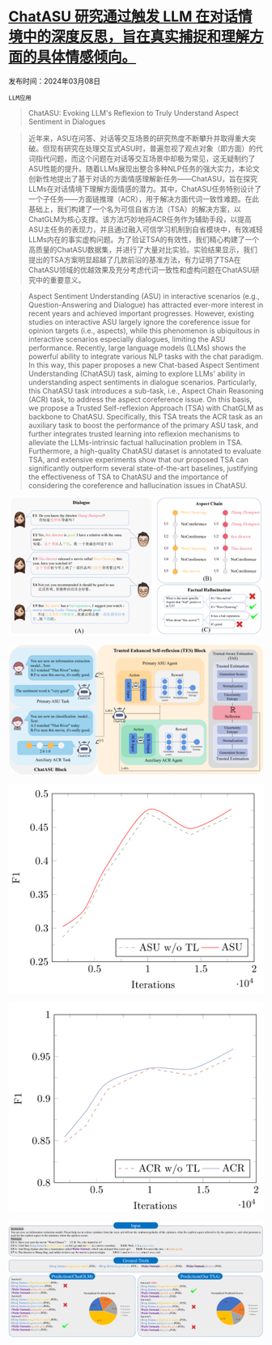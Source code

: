 # [ChatASU 研究通过触发 LLM 在对话情境中的深度反思，旨在真实捕捉和理解方面的具体情感倾向。](https://arxiv.org/abs/2403.05326)

发布时间：2024年03月08日

`LLM应用`

> ChatASU: Evoking LLM's Reflexion to Truly Understand Aspect Sentiment in Dialogues

> 近年来，ASU在问答、对话等交互场景的研究热度不断攀升并取得重大突破。但现有研究在处理交互式ASU时，普遍忽视了观点对象（即方面）的代词指代问题，而这个问题在对话等交互场景中却极为常见，这无疑制约了ASU性能的提升。随着LLMs展现出整合多种NLP任务的强大实力，本论文创新性地提出了基于对话的方面情感理解新任务——ChatASU，旨在探究LLMs在对话情境下理解方面情感的潜力。其中，ChatASU任务特别设计了一个子任务——方面链推理（ACR），用于解决方面代词一致性难题。在此基础上，我们构建了一个名为可信自省方法（TSA）的解决方案，以ChatGLM为核心支撑。该方法巧妙地将ACR任务作为辅助手段，以提高ASU主任务的表现力，并且通过融入可信学习机制到自省模块中，有效减轻LLMs内在的事实虚构问题。为了验证TSA的有效性，我们精心构建了一个高质量的ChatASU数据集，并进行了大量对比实验。实验结果显示，我们提出的TSA方案明显超越了几款前沿的基准方法，有力证明了TSA在ChatASU领域的优越效果及充分考虑代词一致性和虚构问题在ChatASU研究中的重要意义。

> Aspect Sentiment Understanding (ASU) in interactive scenarios (e.g., Question-Answering and Dialogue) has attracted ever-more interest in recent years and achieved important progresses. However, existing studies on interactive ASU largely ignore the coreference issue for opinion targets (i.e., aspects), while this phenomenon is ubiquitous in interactive scenarios especially dialogues, limiting the ASU performance. Recently, large language models (LLMs) shows the powerful ability to integrate various NLP tasks with the chat paradigm. In this way, this paper proposes a new Chat-based Aspect Sentiment Understanding (ChatASU) task, aiming to explore LLMs' ability in understanding aspect sentiments in dialogue scenarios. Particularly, this ChatASU task introduces a sub-task, i.e., Aspect Chain Reasoning (ACR) task, to address the aspect coreference issue. On this basis, we propose a Trusted Self-reflexion Approach (TSA) with ChatGLM as backbone to ChatASU. Specifically, this TSA treats the ACR task as an auxiliary task to boost the performance of the primary ASU task, and further integrates trusted learning into reflexion mechanisms to alleviate the LLMs-intrinsic factual hallucination problem in TSA. Furthermore, a high-quality ChatASU dataset is annotated to evaluate TSA, and extensive experiments show that our proposed TSA can significantly outperform several state-of-the-art baselines, justifying the effectiveness of TSA to ChatASU and the importance of considering the coreference and hallucination issues in ChatASU.

![ChatASU 研究通过触发 LLM 在对话情境中的深度反思，旨在真实捕捉和理解方面的具体情感倾向。](../../../paper_images/2403.05326/x1.png)

![ChatASU 研究通过触发 LLM 在对话情境中的深度反思，旨在真实捕捉和理解方面的具体情感倾向。](../../../paper_images/2403.05326/x2.png)

![ChatASU 研究通过触发 LLM 在对话情境中的深度反思，旨在真实捕捉和理解方面的具体情感倾向。](../../../paper_images/2403.05326/x3.png)

![ChatASU 研究通过触发 LLM 在对话情境中的深度反思，旨在真实捕捉和理解方面的具体情感倾向。](../../../paper_images/2403.05326/x4.png)

![ChatASU 研究通过触发 LLM 在对话情境中的深度反思，旨在真实捕捉和理解方面的具体情感倾向。](../../../paper_images/2403.05326/x5.png)